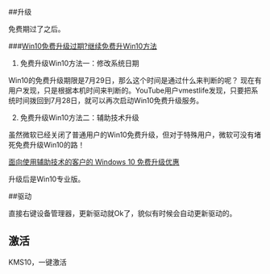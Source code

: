 ##升级

免费期过了之后。

###[Win10免费升级过期?继续免费升Win10方法](http://www.pconline.com.cn/win10/820/8204166.html)

1. 免费升级Win10方法一：修改系统日期

  Win10的免费升级期限是7月29日，那么这个时间是通过什么来判断的呢？
  现在有用户发现，只是根据本机时间来判断的。YouTube用户vmestlife发现，只要把系统时间拨回到7月28日，就可以再次启动Win10免费升级服务。

2. 免费升级Win10方法二：辅助技术升级

  虽然微软已经关闭了普通用户的Win10免费升级，但对于特殊用户，微软可没有堵死免费升级Win10的路！
 
  [面向使用辅助技术的客户的 Windows 10 免费升级优惠](https://www.microsoft.com/zh-cn/accessibility/windows10upgrade)


  升级后是Win10专业版。


##驱动

直接右键设备管理器，更新驱动就Ok了，貌似有时候会自动更新驱动的。



## 激活


KMS10，一键激活 